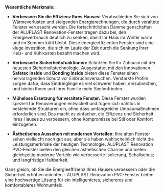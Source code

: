 **Wesentliche Merkmale:**

- **Verbessern Sie die Effizienz Ihres Hauses:** Verabschieden Sie sich von Wärmeverlusten und steigenden Energierechnungen, die durch veraltete Fenster verursacht werden. Die fortschrittlichen Dämmeigenschaften der ALUPLAST Renovation-Fenster tragen dazu bei, den Energieverbrauch deutlich zu senken, damit Ihr Haus im Winter warm und im Sommer kühl bleibt. Diese energieeffizienten Fenster sind eine kluge Investition, die sich im Laufe der Zeit durch die Senkung Ihrer Heiz- und Kühlkosten bezahlt machen wird.

- **Verbesserte Sicherheitsfunktionen:** Schützen Sie Ihr Zuhause mit der neuesten Sicherheitstechnologie. Ausgestattet mit den Innovationen **Safetec Inside** und **Bonding Inside** bieten diese Fenster einen hervorragenden Schutz vor Einbruchsversuchen. Verstärkte Profile sorgen dafür, dass Eindringlinge es viel schwerer haben, einzubrechen, und bieten Ihnen und Ihrer Familie mehr Seelenfrieden.

- **Mühelose Ersetzung für veraltete Fenster:** Diese Fenster wurden speziell für Renovierungen entwickelt und fügen sich nahtlos in bestehende Strukturen ein, ohne dass umfangreiche Umbaumaßnahmen erforderlich sind. Das macht es einfacher, die Effizienz und Sicherheit Ihres Hauses zu verbessern, ohne Kompromisse bei Stil oder Komfort einzugehen.

- **Ästhetisches Aussehen mit modernen Vorteilen:** Ihre alten Fenster sehen vielleicht noch gut aus, aber sie haben wahrscheinlich nicht die Leistungsmerkmale der heutigen Technologie. ALUPLAST Renovation PVC-Fenster bieten den gleichen ästhetischen Charme und bieten gleichzeitig moderne Vorteile wie verbesserte Isolierung, Schallschutz und langfristige Haltbarkeit.

Ganz gleich, ob Sie die Energieeffizienz Ihres Hauses verbessern oder die Sicherheit erhöhen möchten - ALUPLAST Renovation PVC-Fenster bieten eine hochwertige Lösung für ein intelligenteres, sichereres und komfortableres Wohnumfeld.